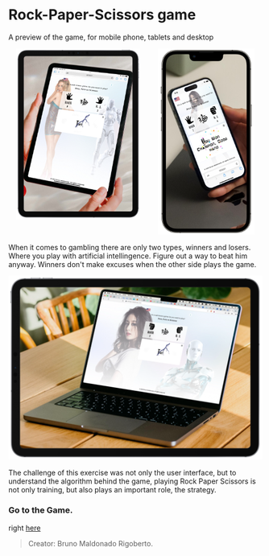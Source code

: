 # Rock-Paper-Scissors game

A preview of the game, for mobile phone, tablets and desktop

<!-- <p align="center">
  <img src="./assets/rps.gif" alt="animated">
</p> -->
<div align="center">
  <img src="./assets/tablet.PNG" valign="top"  style="width: 49%;" alt="tablet">
  &nbsp; &nbsp; &nbsp; &nbsp;
  <img src="./assets/mobile.PNG" style="width: 38%;" alt="mobile">
</div>

<!-- <table>
  <tr style="border: none; background: transparent;">
    <td style="border: none;" valign="top"><img src="./assets/tablet.PNG" alt="tablet"></td>
    <td style="border: none;" valign="top"><img src="./assets/mob.PNG" alt="mobile"></td>
  </tr>
</table> -->

When it comes to gambling there are only two types, winners and losers. Where you play with artificial intellingence. Figure out a way to beat him anyway. Winners don't make excuses when the other side plays the game.

<p align = "center">
  <img src="./assets/ipad.PNG" alt="Start the Game">
</p>

The challenge of this exercise was not only the user interface, but to understand the algorithm behind the game, playing Rock Paper Scissors is not only training, but also plays an important role, the strategy.

### Go to the Game.

<p>right <a href="https://brunomaldonado.github.io/App/" target="_blank">here</a></p>

> Creator: Bruno Maldonado Rigoberto.
